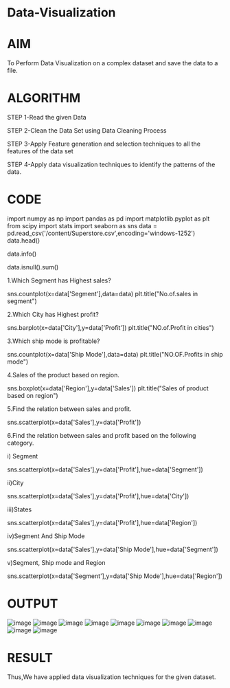 # Data-Visualization
# AIM
To Perform Data Visualization on a complex dataset and save the data to a file.

# ALGORITHM

STEP 1-Read the given Data

STEP 2-Clean the Data Set using Data Cleaning Process

STEP 3-Apply Feature generation and selection techniques to all the features of the data set

STEP 4-Apply data visualization techniques to identify the patterns of the data.

# CODE

import numpy as np
import pandas as pd
import matplotlib.pyplot as plt
from scipy import stats
import seaborn as sns
data = pd.read_csv('/content/Superstore.csv',encoding='windows-1252')
data.head()


data.info()

data.isnull().sum()

1.Which Segment has Highest sales?

sns.countplot(x=data['Segment'],data=data)
plt.title("No.of.sales in segment")

2.Which City has Highest profit?

sns.barplot(x=data['City'],y=data['Profit'])
plt.title("NO.of.Profit in cities")

3.Which ship mode is profitable?

sns.countplot(x=data['Ship Mode'],data=data)
plt.title("NO.OF.Profits in ship mode")

4.Sales of the product based on region.

sns.boxplot(x=data['Region'],y=data['Sales'])
plt.title("Sales of product based on region")

5.Find the relation between sales and profit.

sns.scatterplot(x=data['Sales'],y=data['Profit'])

6.Find the relation between sales and profit based on the following category.

i) Segment

sns.scatterplot(x=data['Sales'],y=data['Profit'],hue=data['Segment'])

ii)City

sns.scatterplot(x=data['Sales'],y=data['Profit'],hue=data['City'])

iii)States

sns.scatterplot(x=data['Sales'],y=data['Profit'],hue=data['Region'])

iv)Segment And Ship Mode

sns.scatterplot(x=data['Sales'],y=data['Ship Mode'],hue=data['Segment'])

v)Segment, Ship mode and Region

sns.scatterplot(x=data['Segment'],y=data['Ship Mode'],hue=data['Region'])

# OUTPUT
![image](https://user-images.githubusercontent.com/107982953/235736961-a4a066c6-f731-4337-b5cc-ea0821137f2d.png)
![image](https://user-images.githubusercontent.com/107982953/235737066-7d0f5042-9097-46e7-a7ba-a6418830f26d.png)
![image](https://user-images.githubusercontent.com/107982953/235737145-5f9f5c9c-f181-4ab0-83f2-f4b35dcb8c0a.png)
![image](https://user-images.githubusercontent.com/107982953/235737209-13d43c3b-eccd-4d59-a195-7722e9e0012b.png)
![image](https://user-images.githubusercontent.com/107982953/235737275-44d76011-478c-487a-955b-c0f9df6cf094.png)
![image](https://user-images.githubusercontent.com/107982953/235737355-8cb6e55a-5e93-47f4-a76d-18ca4d54da64.png)
![image](https://user-images.githubusercontent.com/107982953/235737523-8f1271ee-005a-482f-b428-c6b00c271e00.png)
![image](https://user-images.githubusercontent.com/107982953/235737603-3e130fbf-a781-4de3-9118-ba70750ae1d5.png)
![image](https://user-images.githubusercontent.com/107982953/235737678-96af1d18-47dd-4357-8e86-dbbfb50bbe1a.png)
![image](https://user-images.githubusercontent.com/107982953/235737767-73fc7acf-b588-41bf-adc3-75cd269cec46.png)

# RESULT
Thus,We have applied data visualization techniques for the given dataset.

